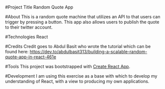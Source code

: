 #Project Title
Random Quote App

#About
This is a random quote machine that utilizes an API to that users can trigger by pressing a button. This app also allows users to publish the quote to their twitter account. 

#Technologies
React

#Credits
Credit goes to Abdul Basit who wrote the tutorial which can be found here: 
https://dev.to/abdulbasit313/building-a-scalable-random-quote-app-in-react-461e

#Tools
This project was bootstrapped with [Create React App](https://github.com/facebook/create-react-app).

#Development
I am using this exercise as a base with which to develop my understanding of React, with a view to producing my own applications.